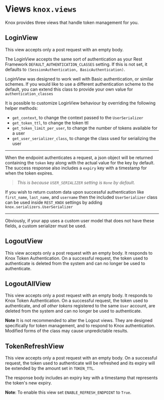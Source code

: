 # Views `knox.views`
Knox provides three views that handle token management for you.

## LoginView
This view accepts only a post request with an empty body.

The LoginView accepts the same sort of authentication as your Rest Framework
`DEFAULT_AUTHENTICATION_CLASSES` setting. If this is not set, it defaults to
`(SessionAuthentication, BasicAuthentication)`.

LoginView was designed to work well with Basic authentication, or similar
schemes. If you would like to use a different authentication scheme to the
default, you can extend this class to provide your own value for
`authentication_classes`

It is possible to customize LoginView behaviour by overriding the following
helper methods:
- `get_context`, to change the context passed to the `UserSerializer`
- `get_token_ttl`, to change the token ttl
- `get_token_limit_per_user`, to change the number of tokens available for a user
- `get_user_serializer_class`, to change the class used for serializing the user

---
When the endpoint authenticates a request, a json object will be returned 
containing the `token` key along with the actual value for the key by default.
The success response also includes a `expiry` key with a timestamp for when
the token expires.

> *This is because `USER_SERIALIZER` setting is `None` by default.*

If you wish to return custom data upon successful authentication
like `first_name`, `last_name`, and `username` then the included `UserSerializer`
class can be used inside `REST_KNOX` settings by adding `knox.serializers.UserSerializer`

---

Obviously, if your app uses a custom user model that does not have these fields,
a custom serializer must be used.

## LogoutView
This view accepts only a post request with an empty body.
It responds to Knox Token Authentication. On a successful request,
the token used to authenticate is deleted from the
system and can no longer be used to authenticate.

## LogoutAllView
This view accepts only a post request with an empty body. It responds to Knox Token
Authentication.
On a successful request, the token used to authenticate, and *all other tokens*
registered to the same `User` account, are deleted from the
system and can no longer be used to authenticate.

**Note** It is not recommended to alter the Logout views. They are designed
specifically for token management, and to respond to Knox authentication.
Modified forms of the class may cause unpredictable results.

## TokenRefreshView
This view accepts only a post request with an empty body.
On a successful request, the token used to authenticate will be refreshed and its expiry will be extended by the amount set in `TOKEN_TTL`.

The response body includes an expiry key with a timestamp that represents the token's new expiry. 

**Note**: To enable this view set `ENABLE_REFRESH_ENDPOINT` to `True`.

